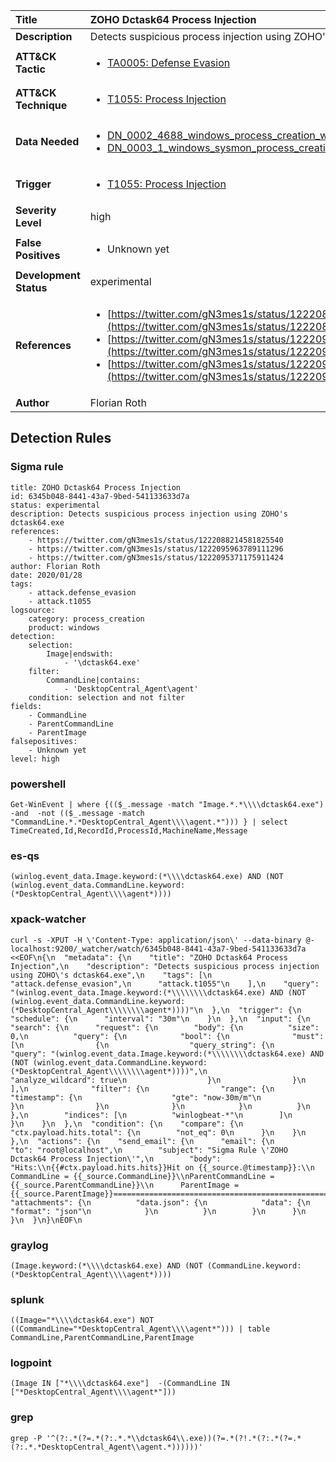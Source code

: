 | Title                    | ZOHO Dctask64 Process Injection       |
|:-------------------------|:------------------|
| **Description**          | Detects suspicious process injection using ZOHO's dctask64.exe |
| **ATT&amp;CK Tactic**    |  <ul><li>[TA0005: Defense Evasion](https://attack.mitre.org/tactics/TA0005)</li></ul>  |
| **ATT&amp;CK Technique** | <ul><li>[T1055: Process Injection](https://attack.mitre.org/techniques/T1055)</li></ul>  |
| **Data Needed**          | <ul><li>[DN_0002_4688_windows_process_creation_with_commandline](../Data_Needed/DN_0002_4688_windows_process_creation_with_commandline.md)</li><li>[DN_0003_1_windows_sysmon_process_creation](../Data_Needed/DN_0003_1_windows_sysmon_process_creation.md)</li></ul>  |
| **Trigger**              | <ul><li>[T1055: Process Injection](../Triggers/T1055.md)</li></ul>  |
| **Severity Level**       | high |
| **False Positives**      | <ul><li>Unknown yet</li></ul>  |
| **Development Status**   | experimental |
| **References**           | <ul><li>[https://twitter.com/gN3mes1s/status/1222088214581825540](https://twitter.com/gN3mes1s/status/1222088214581825540)</li><li>[https://twitter.com/gN3mes1s/status/1222095963789111296](https://twitter.com/gN3mes1s/status/1222095963789111296)</li><li>[https://twitter.com/gN3mes1s/status/1222095371175911424](https://twitter.com/gN3mes1s/status/1222095371175911424)</li></ul>  |
| **Author**               | Florian Roth |


## Detection Rules

### Sigma rule

```
title: ZOHO Dctask64 Process Injection
id: 6345b048-8441-43a7-9bed-541133633d7a
status: experimental
description: Detects suspicious process injection using ZOHO's dctask64.exe
references:
    - https://twitter.com/gN3mes1s/status/1222088214581825540
    - https://twitter.com/gN3mes1s/status/1222095963789111296
    - https://twitter.com/gN3mes1s/status/1222095371175911424
author: Florian Roth
date: 2020/01/28
tags:
    - attack.defense_evasion
    - attack.t1055
logsource:
    category: process_creation
    product: windows
detection:
    selection:
        Image|endswith:
            - '\dctask64.exe'
    filter:
        CommandLine|contains:
            - 'DesktopCentral_Agent\agent'
    condition: selection and not filter
fields:
    - CommandLine
    - ParentCommandLine
    - ParentImage
falsepositives:
    - Unknown yet
level: high

```





### powershell
    
```
Get-WinEvent | where {(($_.message -match "Image.*.*\\\\dctask64.exe") -and  -not (($_.message -match "CommandLine.*.*DesktopCentral_Agent\\\\agent.*"))) } | select TimeCreated,Id,RecordId,ProcessId,MachineName,Message
```


### es-qs
    
```
(winlog.event_data.Image.keyword:(*\\\\dctask64.exe) AND (NOT (winlog.event_data.CommandLine.keyword:(*DesktopCentral_Agent\\\\agent*))))
```


### xpack-watcher
    
```
curl -s -XPUT -H \'Content-Type: application/json\' --data-binary @- localhost:9200/_watcher/watch/6345b048-8441-43a7-9bed-541133633d7a <<EOF\n{\n  "metadata": {\n    "title": "ZOHO Dctask64 Process Injection",\n    "description": "Detects suspicious process injection using ZOHO\'s dctask64.exe",\n    "tags": [\n      "attack.defense_evasion",\n      "attack.t1055"\n    ],\n    "query": "(winlog.event_data.Image.keyword:(*\\\\\\\\dctask64.exe) AND (NOT (winlog.event_data.CommandLine.keyword:(*DesktopCentral_Agent\\\\\\\\agent*))))"\n  },\n  "trigger": {\n    "schedule": {\n      "interval": "30m"\n    }\n  },\n  "input": {\n    "search": {\n      "request": {\n        "body": {\n          "size": 0,\n          "query": {\n            "bool": {\n              "must": [\n                {\n                  "query_string": {\n                    "query": "(winlog.event_data.Image.keyword:(*\\\\\\\\dctask64.exe) AND (NOT (winlog.event_data.CommandLine.keyword:(*DesktopCentral_Agent\\\\\\\\agent*))))",\n                    "analyze_wildcard": true\n                  }\n                }\n              ],\n              "filter": {\n                "range": {\n                  "timestamp": {\n                    "gte": "now-30m/m"\n                  }\n                }\n              }\n            }\n          }\n        },\n        "indices": [\n          "winlogbeat-*"\n        ]\n      }\n    }\n  },\n  "condition": {\n    "compare": {\n      "ctx.payload.hits.total": {\n        "not_eq": 0\n      }\n    }\n  },\n  "actions": {\n    "send_email": {\n      "email": {\n        "to": "root@localhost",\n        "subject": "Sigma Rule \'ZOHO Dctask64 Process Injection\'",\n        "body": "Hits:\\n{{#ctx.payload.hits.hits}}Hit on {{_source.@timestamp}}:\\n      CommandLine = {{_source.CommandLine}}\\nParentCommandLine = {{_source.ParentCommandLine}}\\n      ParentImage = {{_source.ParentImage}}================================================================================\\n{{/ctx.payload.hits.hits}}",\n        "attachments": {\n          "data.json": {\n            "data": {\n              "format": "json"\n            }\n          }\n        }\n      }\n    }\n  }\n}\nEOF\n
```


### graylog
    
```
(Image.keyword:(*\\\\dctask64.exe) AND (NOT (CommandLine.keyword:(*DesktopCentral_Agent\\\\agent*))))
```


### splunk
    
```
((Image="*\\\\dctask64.exe") NOT ((CommandLine="*DesktopCentral_Agent\\\\agent*"))) | table CommandLine,ParentCommandLine,ParentImage
```


### logpoint
    
```
(Image IN ["*\\\\dctask64.exe"]  -(CommandLine IN ["*DesktopCentral_Agent\\\\agent*"]))
```


### grep
    
```
grep -P '^(?:.*(?=.*(?:.*.*\\dctask64\\.exe))(?=.*(?!.*(?:.*(?=.*(?:.*.*DesktopCentral_Agent\\agent.*))))))'
```



